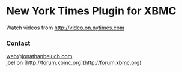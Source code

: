 New York Times Plugin for XBMC
==============================

Watch videos from http://video.on.nytimes.com

### Contact

web@jonathanbeluch.com  
jbel on [http://forum.xbmc.org](http://forum.xbmc.org)
